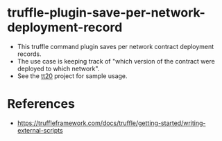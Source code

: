 # truffle-plugin-save-per-network-deployment-record
* This truffle command plugin saves per network contract deployment records.
* The use case is keeping track of "which version of the contract were deployed to which network".
* See the [tt20](https://github.com/thundercore/tt20) project for sample usage.

# References
* https://truffleframework.com/docs/truffle/getting-started/writing-external-scripts
